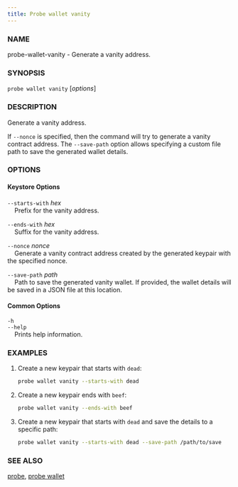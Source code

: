 ```yaml
---
title: Probe wallet vanity
---
```


### NAME

probe-wallet-vanity - Generate a vanity address.

### SYNOPSIS

`probe wallet vanity` [*options*]

### DESCRIPTION

Generate a vanity address.

If `--nonce` is specified, then the command will try to generate a vanity contract address. The `--save-path` option allows specifying a custom file path to save the generated wallet details.

### OPTIONS

#### Keystore Options

`--starts-with` _hex_  
&nbsp;&nbsp;&nbsp;&nbsp;Prefix for the vanity address.

`--ends-with` _hex_  
&nbsp;&nbsp;&nbsp;&nbsp;Suffix for the vanity address.

`--nonce` _nonce_  
&nbsp;&nbsp;&nbsp;&nbsp;Generate a vanity contract address created by the generated keypair with the specified nonce.

`--save-path` _path_  
&nbsp;&nbsp;&nbsp;&nbsp;Path to save the generated vanity wallet. If provided, the wallet details will be saved in a JSON file at this location.

#### Common Options

`-h`  
`--help`  
&nbsp;&nbsp;&nbsp;&nbsp;Prints help information.

### EXAMPLES

1. Create a new keypair that starts with `dead`:

   ```sh
   probe wallet vanity --starts-with dead
   ```

2. Create a new keypair ends with `beef`:

   ```sh
   probe wallet vanity --ends-with beef
   ```

3. Create a new keypair that starts with `dead` and save the details to a specific path:
   ```sh
   probe wallet vanity --starts-with dead --save-path /path/to/save
   ```

### SEE ALSO

[probe](./probe.md), [probe wallet](./probe-wallet.md)
